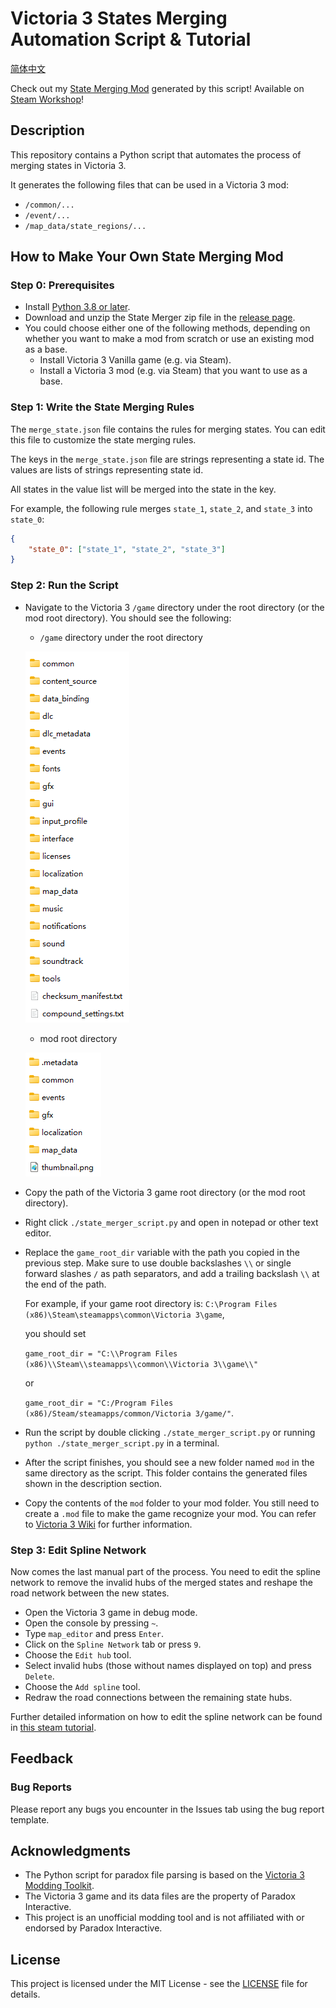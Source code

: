 # Victoria 3 States Merging Automation Script & Tutorial

[简体中文](README_zh-CN.md)

Check out my [State Merging Mod](https://github.com/ShabbyGayBar/StateMerging) generated by this script! Available on [Steam Workshop](https://steamcommunity.com/sharedfiles/filedetails/?id=3371693463)!

## Description

This repository contains a Python script that automates the process of merging states in Victoria 3.

It generates the following files that can be used in a Victoria 3 mod:
- `/common/...`
- `/event/...`
- `/map_data/state_regions/...`

## How to Make Your Own State Merging Mod

### Step 0: Prerequisites

- Install [Python 3.8 or later](https://www.python.org/downloads/).
- Download and unzip the State Merger zip file in the [release page](https://github.com/ShabbyGayBar/StateMerger/releases).
- You could choose either one of the following methods, depending on whether you want to make a mod from scratch or use an existing mod as a base.
  - Install Victoria 3 Vanilla game (e.g. via Steam).
  - Install a Victoria 3 mod (e.g. via Steam) that you want to use as a base.

### Step 1: Write the State Merging Rules

The `merge_state.json` file contains the rules for merging states. You can edit this file to customize the state merging rules.

The keys in the `merge_state.json` file are strings representing a state id. The values are lists of strings representing state id.

All states in the value list will be merged into the state in the key.

For example, the following rule merges `state_1`, `state_2`, and `state_3` into `state_0`:
```json
{
    "state_0": ["state_1", "state_2", "state_3"]
}
```

### Step 2: Run the Script

- Navigate to the Victoria 3 `/game` directory under the root directory (or the mod root directory). You should see the following:
  -  `/game` directory under the root directory

    ![`/game` directory under the root directory](figures/game_root.png)

  -  mod root directory

    ![mod root directory](figures/mod_root.png)

- Copy the path of the Victoria 3 game root directory (or the mod root directory).
- Right click `./state_merger_script.py` and open in notepad or other text editor.
- Replace the `game_root_dir` variable with the path you copied in the previous step. Make sure to use double backslashes `\\` or single forward slashes `/` as path separators, and add a trailing backslash `\\` at the end of the path.

  For example, if your game root directory is:
  `C:\Program Files (x86)\Steam\steamapps\common\Victoria 3\game`,

  you should set

  `game_root_dir = "C:\\Program Files (x86)\\Steam\\steamapps\\common\\Victoria 3\\game\\"`

  or

  `game_root_dir = "C:/Program Files (x86)/Steam/steamapps/common/Victoria 3/game/"`.

- Run the script by double clicking `./state_merger_script.py` or running `python ./state_merger_script.py` in a terminal.
- After the script finishes, you should see a new folder named `mod` in the same directory as the script. This folder contains the generated files shown in the description section.
- Copy the contents of the `mod` folder to your mod folder. You still need to create a `.mod` file to make the game recognize your mod. You can refer to [Victoria 3 Wiki](https://vic3.paradoxwikis.com/Modding) for further information.

### Step 3: Edit Spline Network

Now comes the last manual part of the process. You need to edit the spline network to remove the invalid hubs of the merged states and reshape the road network between the new states.

- Open the Victoria 3 game in debug mode.
- Open the console by pressing `~`.
- Type `map_editor` and press `Enter`.
- Click on the `Spline Network` tab or press `9`.
- Choose the `Edit hub` tool.
- Select invalid hubs (those without names displayed on top) and press `Delete`.
- Choose the `Add spline` tool.
- Redraw the road connections between the remaining state hubs.

Further detailed information on how to edit the spline network can be found in [this steam tutorial](https://steamcommunity.com/sharedfiles/filedetails/?id=3165669021).

## Feedback

### Bug Reports

Please report any bugs you encounter in the Issues tab using the bug report template.

## Acknowledgments

- The Python script for paradox file parsing is based on the [Victoria 3 Modding Toolkit](https://github.com/jakeOmega/Victoria3ModdingToolkit).
- The Victoria 3 game and its data files are the property of Paradox Interactive.
- This project is an unofficial modding tool and is not affiliated with or endorsed by Paradox Interactive.

## License

This project is licensed under the MIT License - see the [LICENSE](LICENSE) file for details.
